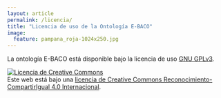 ```yaml
---
layout: article
permalink: /licencia/
title: "Licencia de uso de la Ontología E-BACO"
image:
  feature: pampana_roja-1024x250.jpg
---
```


La ontología E-BACO está disponible bajo la licencia de uso [GNU GPLv3](http://www.gnu.org/licenses/gpl-3.0.html).

<a rel="license" href="http://creativecommons.org/licenses/by-sa/4.0/"><img alt="Licencia de Creative Commons" style="border-width:0" src="https://i.creativecommons.org/l/by-sa/4.0/88x31.png" /></a><br />Este web está bajo una <a rel="license" href="http://creativecommons.org/licenses/by-sa/4.0/">licencia de Creative Commons Reconocimiento-CompartirIgual 4.0 Internacional</a>.
